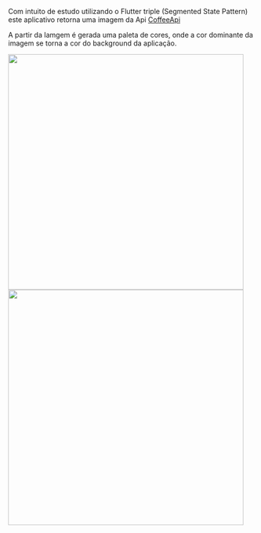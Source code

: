 
Com intuito de estudo utilizando o Flutter triple (Segmented State Pattern) este aplicativo retorna uma imagem da Api [CoffeeApi](https://coffee.alexflipnote.dev/?ref=devresourc.es)

A partir da Iamgem é gerada uma paleta de cores, onde a cor dominante da imagem se torna a cor do background da aplicação.

<img height="480px" src="screenshots/splash.png"> <img height="480px" src="screenshots/gif.gif"/> 